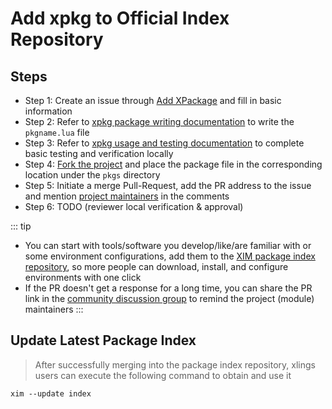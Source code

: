 # Add xpkg to Official Index Repository

## Steps

- Step 1: Create an issue through [Add XPackage](https://github.com/d2learn/xim-pkgindex/issues/new/choose) and fill in basic information
- Step 2: Refer to [xpkg package writing documentation](/en/documents/xpkg/write.md) to write the `pkgname.lua` file
- Step 3: Refer to [xpkg usage and testing documentation](/en/documents/xpkg/useage.md) to complete basic testing and verification locally
- Step 4: [Fork the project](https://github.com/d2learn/xim-pkgindex/fork) and place the package file in the corresponding location under the `pkgs` directory
- Step 5: Initiate a merge Pull-Request, add the PR address to the issue and mention [project maintainers](/en/documents/community/projects_and_contributors.md) in the comments
- Step 6: TODO (reviewer local verification & approval)

::: tip
- You can start with tools/software you develop/like/are familiar with or some environment configurations, add them to the [XIM package index repository](https://github.com/d2learn/xim-pkgindex), so more people can download, install, and configure environments with one click
- If the PR doesn't get a response for a long time, you can share the PR link in the [community discussion group](/en/documents/community/discussion_and_forum.md) to remind the project (module) maintainers
:::

## Update Latest Package Index

> After successfully merging into the package index repository, xlings users can execute the following command to obtain and use it

```
xim --update index
```
